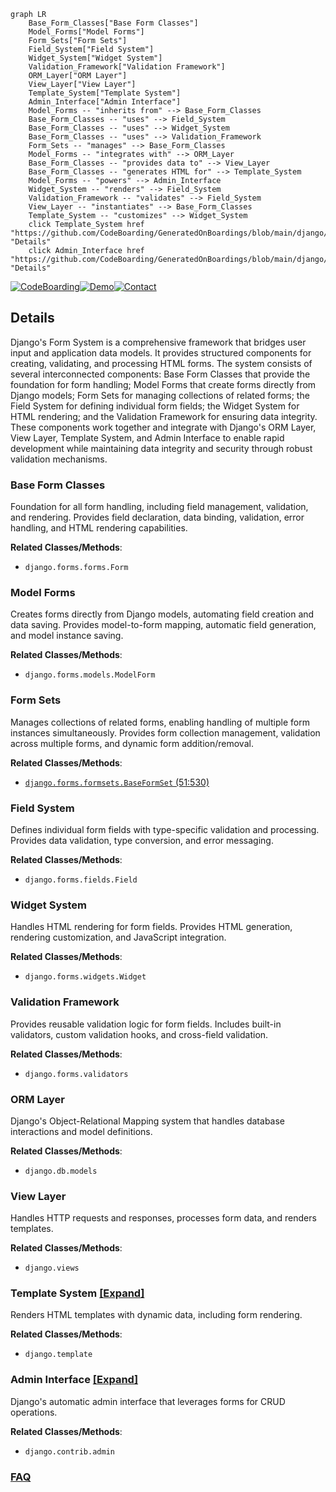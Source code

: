 ```mermaid
graph LR
    Base_Form_Classes["Base Form Classes"]
    Model_Forms["Model Forms"]
    Form_Sets["Form Sets"]
    Field_System["Field System"]
    Widget_System["Widget System"]
    Validation_Framework["Validation Framework"]
    ORM_Layer["ORM Layer"]
    View_Layer["View Layer"]
    Template_System["Template System"]
    Admin_Interface["Admin Interface"]
    Model_Forms -- "inherits from" --> Base_Form_Classes
    Base_Form_Classes -- "uses" --> Field_System
    Base_Form_Classes -- "uses" --> Widget_System
    Base_Form_Classes -- "uses" --> Validation_Framework
    Form_Sets -- "manages" --> Base_Form_Classes
    Model_Forms -- "integrates with" --> ORM_Layer
    Base_Form_Classes -- "provides data to" --> View_Layer
    Base_Form_Classes -- "generates HTML for" --> Template_System
    Model_Forms -- "powers" --> Admin_Interface
    Widget_System -- "renders" --> Field_System
    Validation_Framework -- "validates" --> Field_System
    View_Layer -- "instantiates" --> Base_Form_Classes
    Template_System -- "customizes" --> Widget_System
    click Template_System href "https://github.com/CodeBoarding/GeneratedOnBoardings/blob/main/django/Template_System.md" "Details"
    click Admin_Interface href "https://github.com/CodeBoarding/GeneratedOnBoardings/blob/main/django/Admin_Interface.md" "Details"
```

[![CodeBoarding](https://img.shields.io/badge/Generated%20by-CodeBoarding-9cf?style=flat-square)](https://github.com/CodeBoarding/GeneratedOnBoardings)[![Demo](https://img.shields.io/badge/Try%20our-Demo-blue?style=flat-square)](https://www.codeboarding.org/demo)[![Contact](https://img.shields.io/badge/Contact%20us%20-%20contact@codeboarding.org-lightgrey?style=flat-square)](mailto:contact@codeboarding.org)

## Details

Django's Form System is a comprehensive framework that bridges user input and application data models. It provides structured components for creating, validating, and processing HTML forms. The system consists of several interconnected components: Base Form Classes that provide the foundation for form handling; Model Forms that create forms directly from Django models; Form Sets for managing collections of related forms; the Field System for defining individual form fields; the Widget System for HTML rendering; and the Validation Framework for ensuring data integrity. These components work together and integrate with Django's ORM Layer, View Layer, Template System, and Admin Interface to enable rapid development while maintaining data integrity and security through robust validation mechanisms.

### Base Form Classes
Foundation for all form handling, including field management, validation, and rendering. Provides field declaration, data binding, validation, error handling, and HTML rendering capabilities.


**Related Classes/Methods**:

- `django.forms.forms.Form`


### Model Forms
Creates forms directly from Django models, automating field creation and data saving. Provides model-to-form mapping, automatic field generation, and model instance saving.


**Related Classes/Methods**:

- `django.forms.models.ModelForm`


### Form Sets
Manages collections of related forms, enabling handling of multiple form instances simultaneously. Provides form collection management, validation across multiple forms, and dynamic form addition/removal.


**Related Classes/Methods**:

- <a href="https://github.com/django/django/blob/main/django/forms/formsets.py#L51-L530" target="_blank" rel="noopener noreferrer">`django.forms.formsets.BaseFormSet` (51:530)</a>


### Field System
Defines individual form fields with type-specific validation and processing. Provides data validation, type conversion, and error messaging.


**Related Classes/Methods**:

- `django.forms.fields.Field`


### Widget System
Handles HTML rendering for form fields. Provides HTML generation, rendering customization, and JavaScript integration.


**Related Classes/Methods**:

- `django.forms.widgets.Widget`


### Validation Framework
Provides reusable validation logic for form fields. Includes built-in validators, custom validation hooks, and cross-field validation.


**Related Classes/Methods**:

- `django.forms.validators`


### ORM Layer
Django's Object-Relational Mapping system that handles database interactions and model definitions.


**Related Classes/Methods**:

- `django.db.models`


### View Layer
Handles HTTP requests and responses, processes form data, and renders templates.


**Related Classes/Methods**:

- `django.views`


### Template System [[Expand]](./Template_System.md)
Renders HTML templates with dynamic data, including form rendering.


**Related Classes/Methods**:

- `django.template`


### Admin Interface [[Expand]](./Admin_Interface.md)
Django's automatic admin interface that leverages forms for CRUD operations.


**Related Classes/Methods**:

- `django.contrib.admin`




### [FAQ](https://github.com/CodeBoarding/GeneratedOnBoardings/tree/main?tab=readme-ov-file#faq)